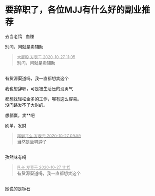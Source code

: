 # 要辞职了，各位MJJ有什么好的副业推荐


去当老鸨&nbsp; &nbsp;血赚

别问，问就是卖辅助&nbsp;&nbsp;

<div class="quote"><blockquote><font size="2"><a href="https://www.hostloc.com/forum.php?mod=redirect&amp;goto=findpost&amp;pid=9357977&amp;ptid=758836" target="_blank"><font color="#999999">大屁股 发表于 2020-10-27 11:05</font></a></font><br />
别问，问就是卖辅助</blockquote></div><br />
有货源渠道吗，我一直都想卖这个

<img src="static/image/smiley/default/mad.gif" smilieid="11" border="0" alt="" />我也想辞职，可是被生活压的没勇气

都想找轻松金多的工作，哪有这么容易。<br />
没门路发不了大财的。

想躺赢，卖**吧

刷单，发财

<div class="quote"><blockquote><font size="2"><a href="https://www.hostloc.com/forum.php?mod=redirect&amp;goto=findpost&amp;pid=9357616&amp;ptid=758836" target="_blank"><font color="#999999">学到了么 发表于 2020-10-27 09:59</font></a></font><br />
当然是坐鸭脖子</blockquote></div><br />
孜然味有吗<img id="aimg_sE1Bu" onclick="zoom(this, this.src, 0, 0, 0)" class="zoom" src="https://cdn.jsdelivr.net/gh/hishis/forum-master/public/images/patch.gif" onmouseover="img_onmouseoverfunc(this)" onload="thumbImg(this)" border="0" alt="" />

<div class="quote"><blockquote><font size="2"><a href="https://www.hostloc.com/forum.php?mod=redirect&amp;goto=findpost&amp;pid=9358047&amp;ptid=758836" target="_blank"><font color="#999999">队长 发表于 2020-10-27 11:15</font></a></font><br />
有货源渠道吗，我一直都想卖这个</blockquote></div><br />
她说的是锤石

